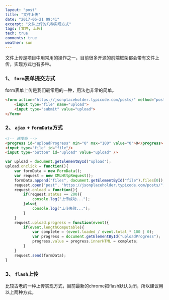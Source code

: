```yaml
---
layout: "post"
title: "文件上传"
date: "2017-06-21 09:41"
excerpt: "文件上传的几种实现方式"
tags: [文件, 上传]
tech: true
comments: true
weather: sun
---
```



文件上传是项目中用常用的操作之一，目前很多开源的前端框架都会带有文件上传，实现方式也有多种。

### 1、 `form`表单提交方式
form表单上传是我们最常用的一种，用法也非常的简单。

``` html
<form action="https://jsonplaceholder.typicode.com/posts/" method="post" enctype="multipart/form-data">
    <input type="file" name="upload">
    <input type="submit" value="upload">
</form>
```

### 2、 `ajax` + `formData`方式

``` html
<!-- 进度条 -->
<progress id="uploadProgress" min="0" max="100" value="0">0</progress>
<input type="file" id="file"/>
<input type="button" id="upload" value="upload" />
```

``` javascript
var upload = document.getElementById("upload");
upload.onclick = function(){
    var formData = new FormData();
    var request = new XMLHttpRequest();
    formData.append("files", document.getElementById("file").files[0]);
    request.open("post", "https://jsonplaceholder.typicode.com/posts/", true);
    request.onload = function(){
        if(request.status == 200){
            console.log("上传成功...");
        }else{
            console.log("上传失败...");
        }
    }
    request.upload.progress = function(event){
        if(event.lengthComputable){
            var complete = (event.loaded / event.total * 100 | 0);
            var progress = document.getElementById("uploadProgress");
            progress.value = progress.innerHTML = complete;
        }
    }
    request.send(formData);
}
```


### 3、 `flash`上传
比较古老的一种上传实现方式，目前最新的chrome把flash默认关闭，所以建议用以上两种方式。
